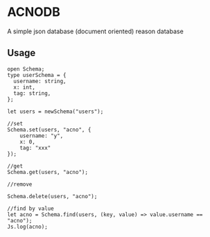 # ACNODB

A simple json database (document oriented) reason database

## Usage
```re
open Schema;
type userSchema = {
  username: string,
  x: int,
  tag: string,
};

let users = newSchema("users");

//set
Schema.set(users, "acno", {
    username: "y",
    x: 0,
    tag: "xxx"
});

//get
Schema.get(users, "acno");

//remove

Schema.delete(users, "acno");

//find by value
let acno = Schema.find(users, (key, value) => value.username == "acno");
Js.log(acno);
```